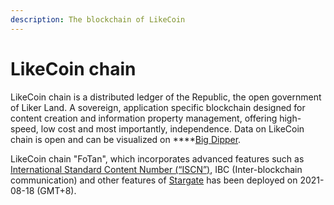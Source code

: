 ```yaml
---
description: The blockchain of LikeCoin
---
```


# LikeCoin chain

LikeCoin chain is a distributed ledger of the Republic, the open government of Liker Land. A sovereign, application specific blockchain designed for content creation and information property management, offering high-speed, low cost and most importantly, independence. Data on LikeCoin chain is open and can be visualized on ****[Big Dipper](https://likecoin.bigdipper.live/).

LikeCoin chain "FoTan", which incorporates advanced features such as [International Standard Content Number \(“ISCN”\)](https://docs.like.co/guides/decentralized-publishing/what-is-iscn), IBC \(Inter-blockchain communication\) and other features of [Stargate](https://stargate.cosmos.network/) has been deployed on 2021-08-18 \(GMT+8\).

